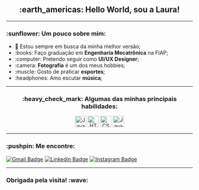 <!--
**fslaurafs/fslaurafs** is a ✨ _special_ ✨ repository because its `README.md` (this file) appears on your GitHub profile.

### Hi there 👋

Here are some ideas to get you started:

- 🔭 I’m currently working on ...
- 🌱 I’m currently learning ...
- 👯 I’m looking to collaborate on ...
- 🤔 I’m looking for help with ...
- 💬 Ask me about ...
- 📫 How to reach me: ...
- 😄 Pronouns: ...
- ⚡ Fun fact: ...
-->

<h2 align="center"> :earth_americas: Hello World, sou a Laura! </h2>

<hr>

<h3> :sunflower: Um pouco sobre mim: </h3>

<ul>
    <li> 🎯 Estou sempre em busca da minha melhor versão;</li>
    <li> :books: Faço graduação em <strong>Engenharia Mecatrônica</strong> na FIAP;
    </li>
    <li> :computer: Pretendo seguir como <strong>UI/UX Designer</strong>;
    </li>
    <li> :camera: <strong>Fotografia</strong> é um dos meus hobbies;
    </li>
    <li> :muscle: Gosto de praticar <strong>esportes</strong>;
    </li>
    <li> :headphones: Amo escutar <strong>música</strong>;
    </li>
</ul>

<hr>

<h3 align="center"> :heavy_check_mark: Algumas das minhas principais habilidades: </h3>
<p align="center">
    <img src="https://upload.wikimedia.org/wikipedia/commons/f/f8/Python_logo_and_wordmark.svg" alt="JavaScript" height="30"/>
    <img src="https://upload.wikimedia.org/wikipedia/commons/6/61/HTML5_logo_and_wordmark.svg" alt="HTML5" height="30"/>
    <img src="https://seeklogo.com/images/C/css3-logo-8724075274-seeklogo.com.png" alt="CSS3" height="30"/>
    <img src="https://upload.wikimedia.org/wikipedia/commons/thumb/9/99/Unofficial_JavaScript_logo_2.svg/480px-Unofficial_JavaScript_logo_2.svg.png" alt="JavaScript" height="30"/>
</p>

<hr>

<h3> :pushpin: Me encontre: </h3>

[![Gmail Badge](https://img.shields.io/badge/laurafernandessorato@gmail.com--red?style=for-the-badge&logo=gmail&logoColor=red&link=mailto:larafernandessorato@gmail.com)](mailto:larafernandessorato@gmail.com)
[![Linkedin Badge](https://img.shields.io/badge/LauraFernandesSorato--blue?style=for-the-badge&logo=linkedin&logoColor=blue)](https://www.linkedin.com/in/laurafernandessorato/)
[![Instagram Badge](https://img.shields.io/badge/fslaurafs--blueviolet?style=for-the-badge&logo=instagram&logoColor=blueviolet)](https://www.instagram.com/fslaurafs/)

<hr>

<h3> Obrigada pela visita! :wave: </h3>
